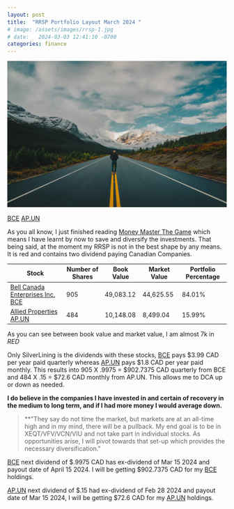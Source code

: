 ```yaml
---
layout: post
title:  "RRSP Portfolio Layout March 2024 "
# image: /assets/images/rrsp-1.jpg
# date:   2024-03-03 12:41:10 -0700
categories: finance
---
```

![RRSP Portfolio March 8 2024](/assets/images/img-4.jpg)

[BCE](https://money.tmx.com/en/quote/BCE)
[AP.UN](https://money.tmx.com/en/quote/AP.UN)

As you all know, I just finished reading [Money Master The Game](https://www.amazon.ca/MONEY-Master-Game-Financial-Freedom/dp/1476757860/) which means I have learnt by now to save and diversify the investments. That being said, at the moment my RRSP is not in the best shape by any means. It is red and contains two dividend paying Canadian Companies. 

| Stock | Number of Shares | Book Value | Market Value | Portfolio Percentage |
| ----- |----- |----- |----- |----- |
| [Bell Canada Enterprises Inc. BCE](https://money.tmx.com/en/quote/BCE) | 905 | 49,083.12 | 44,625.55 | 84.01% |
| [Allied Properties AP.UN](https://money.tmx.com/en/quote/AP.UN) | 484 | 10,148.08| 8,499.04 | 15.99% |

As you can see between book value and market value, I am almost 7k in *RED*

Only SilverLining is the dividends with these stocks, [BCE](https://money.tmx.com/en/quote/BCE) pays $3.99 CAD per year paid quarterly whereas [AP.UN](https://money.tmx.com/en/quote/AP.UN) pays $1.8 CAD per year paid monthly. This results into 905 X .9975 = $902.7375 CAD quarterly from BCE and 484 X .15 = $72.6 CAD monthly from AP.UN. This allows me to DCA up or down as needed.

**I do believe in the companies I have invested in and certain of recovery in the medium to long term, and if I had more money I would average down.**

>**"They say do not time the market, but markets are at an all-time high and in my mind, there will be a pullback. My end goal is to be in XEQT/VFV/VCN/VIU and not take part in individual stocks. As opportunities arise, I will pivot towards that set-up which provides the necessary diversification."

[BCE](https://money.tmx.com/en/quote/BCE) next dividend of $.9975 CAD has ex-dividend of Mar 15 2024 and payout date of April 15 2024. I will be getting $902.7375 CAD for my [BCE](https://money.tmx.com/en/quote/BCE) holdings. 

[AP.UN](https://money.tmx.com/en/quote/AP.UN) next dividend of $.15 had ex-dividend of Feb 28 2024 and payout date of Mar 15 2024, I will be getting $72.6 CAD for my [AP.UN](https://money.tmx.com/en/quote/AP.UN) holdings.
